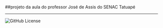 ##projeto da aula do professor José de Assis do SENAC Tatuapé
****
![GitHub License](https://img.shields.io/github/license/priscilassa/robo-desvia?style=plastic)
